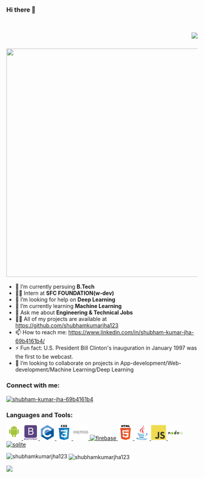 ### Hi there 👋
<h1 align="right">
  <a href="https://git.io/typing-svg">
    <img src="https://readme-typing-svg.herokuapp.com?color=20EB1E&size=36&width=800&height=80&lines=I+AM+SHUBHAM+KUMAR+JHA+%F0%9F%91%B1%E2%80%8D%E2%99%82%EF%B8%8F;I+AM+BUDDING+ENGINEER+%F0%9F%91%A8%E2%80%8D%F0%9F%92%BB">
  </a>
</h1>
<p align="center">
<a href="https://www.linkpicture.com/view.php?img=LPic60fff536cbabc565205529"><img src="https://www.linkpicture.com/q/tumblr_luc34sU1jU1r0cv6do1_500.gif" type="image" HEIGHT="600PX" WIDTH="1800PX" ></a>
</p>


- 🔭 I’m currently persuing **B.Tech**
- 🙋‍♂️ Intern at **SFC FOUNDATION(w-dev)**
- 🤔 I’m looking for help on **Deep Learning**
- 🌱 I’m currently learning **Machine Learning**
- 💬 Ask me about **Engineering & Technical Jobs** 
- 👨‍💻 All of my projects are available at https://github.com/shubhamkumarjha123
- 📫 How to reach me: https://www.linkedin.com/in/shubham-kumar-jha-69b4161b4/
- ⚡ Fun fact: U.S. President Bill Clinton's inauguration in January 1997 was the first to be webcast.
- 👯 I’m looking to collaborate on projects in App-development/Web-development/Machine Learning/Deep Learning

</ul>
</p>
<h3 align="left">Connect with me:</h3>
<p align="left">
<a href="https://www.linkedin.com/in/shubham-kumar-jha-69b4161b4/" target="blank"><img align="center" src="https://raw.githubusercontent.com/rahuldkjain/github-profile-readme-generator/master/src/images/icons/Social/linked-in-alt.svg" alt="shubham-kumar-jha-69b4161b4" height="30" width="40" /></a>
 
</p>
<h3 align="left">Languages and Tools:</h3>
<p align="left"> <a href="https://developer.android.com" target="_blank"> <img src="https://raw.githubusercontent.com/devicons/devicon/master/icons/android/android-original-wordmark.svg" alt="android" width="40" height="40"/> </a> <a href="https://getbootstrap.com" target="_blank"> <img src="https://raw.githubusercontent.com/devicons/devicon/master/icons/bootstrap/bootstrap-plain-wordmark.svg" alt="bootstrap" width="40" height="40"/> </a> <a href="https://www.cprogramming.com/" target="_blank"> <img src="https://raw.githubusercontent.com/devicons/devicon/master/icons/c/c-original.svg" alt="c" width="40" height="40"/> </a> <a href="https://www.w3schools.com/css/" target="_blank"> <img src="https://raw.githubusercontent.com/devicons/devicon/master/icons/css3/css3-original-wordmark.svg" alt="css3" width="40" height="40"/> </a> <a href="https://expressjs.com" target="_blank"> <img src="https://raw.githubusercontent.com/devicons/devicon/master/icons/express/express-original-wordmark.svg" alt="express" width="40" height="40"/> </a> <a href="https://firebase.google.com/" target="_blank"> <img src="https://www.vectorlogo.zone/logos/firebase/firebase-icon.svg" alt="firebase" width="40" height="40"/> </a> <a href="https://www.w3.org/html/" target="_blank"> <img src="https://raw.githubusercontent.com/devicons/devicon/master/icons/html5/html5-original-wordmark.svg" alt="html5" width="40" height="40"/> </a> <a href="https://www.java.com" target="_blank"> <img src="https://raw.githubusercontent.com/devicons/devicon/master/icons/java/java-original.svg" alt="java" width="40" height="40"/> </a> <a href="https://developer.mozilla.org/en-US/docs/Web/JavaScript" target="_blank"> <img src="https://raw.githubusercontent.com/devicons/devicon/master/icons/javascript/javascript-original.svg" alt="javascript" width="40" height="40"/> </a> <a href="https://nodejs.org" target="_blank"> <img src="https://raw.githubusercontent.com/devicons/devicon/master/icons/nodejs/nodejs-original-wordmark.svg" alt="nodejs" width="40" height="40"/> </a> <a href="https://www.sqlite.org/" target="_blank"> <img src="https://www.vectorlogo.zone/logos/sqlite/sqlite-icon.svg" alt="sqlite" width="40" height="40"/> </a> </p>

<p><img align="left" src="https://github-readme-stats.vercel.app/api/top-langs?username=shubhamkumarjha123&show_icons=true&locale=en&layout=compact" alt="shubhamkumarjha123" /></p>

<p>&nbsp;<img align="center" src="https://github-readme-stats.vercel.app/api?username=shubhamkumarjha123&show_icons=true&locale=en" alt="shubhamkumarjha123" /></p>

![](https://github.com/mscoutermarsh/mscoutermarsh/blob/master/teeter.gif?raw=true)
